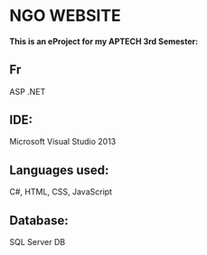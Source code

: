 # NGO WEBSITE
#### This is an eProject for my APTECH 3rd Semester:
## Fr
ASP .NET
## IDE:
Microsoft Visual Studio 2013
## Languages used:
C#, HTML, CSS, JavaScript
## Database:
SQL Server DB
